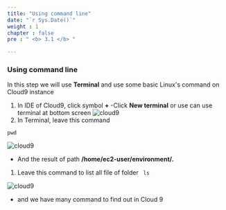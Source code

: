```yaml
---
title: "Using command line"
date: "`r Sys.Date()`" 
weight : 1
chapter : false
pre : " <b> 3.1 </b> "

---
```


### Using command line
In this step we will use **Terminal** and use some basic Linux's command on Cloud9 instance
  1. In IDE of Cloud9, click symbol **+**
   -Click **New terminal** or use can use terminal at bottom screen 
    ![cloud9](/images/3.basicfunction/add.png )
  2. In Terminal, leave this command
   ``` 
   pwd 
   ```

  ![cloud9](/images/3.basicfunction/checker.png)
  - And the result of path  **/home/ec2-user/environment/.**
  1. Leave this command to list all file of folder
    ``` 
    ls
    ```

  ![cloud9](/images/3.basicfunction/ls.png)
  - and we have many command to find out in Cloud 9

